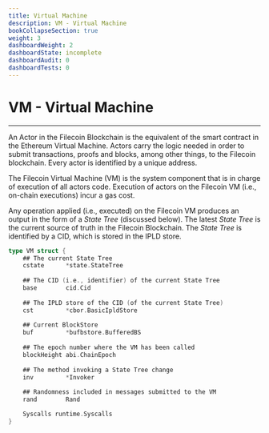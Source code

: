```yaml
---
title: Virtual Machine
description: VM - Virtual Machine
bookCollapseSection: true
weight: 3
dashboardWeight: 2
dashboardState: incomplete
dashboardAudit: 0
dashboardTests: 0
---
```


# VM - Virtual Machine
---

An Actor in the Filecoin Blockchain is the equivalent of the smart contract in the Ethereum Virtual Machine. Actors carry the logic needed in order to submit transactions, proofs and blocks, among other things, to the Filecoin blockchain. Every actor is identified by a unique address.

The Filecoin Virtual Machine (VM) is the system component that is in charge of execution of all actors code. Execution of actors on the Filecoin VM (i.e., on-chain executions) incur a gas cost.

Any operation applied (i.e., executed) on the Filecoin VM produces an output in the form of a _State Tree_ (discussed below). The latest _State Tree_ is the current source of truth in the Filecoin Blockchain. The _State Tree_ is identified by a CID, which is stored in the IPLD store.

```go
type VM struct {
	## The current State Tree
	cstate      *state.StateTree
	
	## The CID (i.e., identifier) of the current State Tree
	base        cid.Cid
	
	## The IPLD store of the CID (of the current State Tree)
	cst         *cbor.BasicIpldStore
	
	## Current BlockStore
	buf         *bufbstore.BufferedBS
	
	## The epoch number where the VM has been called
	blockHeight abi.ChainEpoch
	
	## The method invoking a State Tree change
	inv         *Invoker
	
	## Randomness included in messages submitted to the VM
	rand        Rand

	Syscalls runtime.Syscalls
}
```